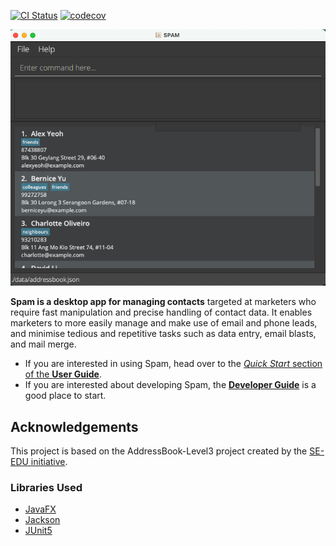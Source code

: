[![CI Status](https://github.com/AY2122S1-CS2103T-W13-2/tp/workflows/Java%20CI/badge.svg)](https://github.com/AY2122S1-CS2103T-W13-2/tp/actions)
[![codecov](https://codecov.io/gh/AY2122S1-CS2103T-W13-2/tp/branch/master/graph/badge.svg?token=M1DGQ4KTO7)](https://codecov.io/gh/AY2122S1-CS2103T-W13-2/tp)

![Ui](docs/images/Ui.png)

**Spam is a desktop app for managing contacts** targeted at marketers who require fast manipulation and precise handling of contact data. It enables marketers to more easily manage and make use of email and phone leads, and minimise tedious and repetitive tasks such as data entry, email blasts, and mail merge.

- If you are interested in using Spam, head over to the [_Quick Start_ section of the **User Guide**](https://ay2122s1-cs2103t-w13-2.github.io/tp/UserGuide.html#quick-start).
- If you are interested about developing Spam, the [**Developer Guide**](https://ay2122s1-cs2103t-w13-2.github.io/tp/DeveloperGuide.html) is a good place to start.

## Acknowledgements

This project is based on the AddressBook-Level3 project created by the [SE-EDU initiative](https://se-education.org).

### Libraries Used

- [JavaFX](https://openjfx.io/)
- [Jackson](https://github.com/FasterXML/jackson)
- [JUnit5](https://github.com/junit-team/junit5)
